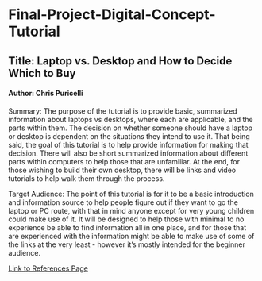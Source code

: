 # Final-Project-Digital-Concept-Tutorial

## Title: Laptop vs. Desktop and How to Decide Which to Buy
#### Author: Chris Puricelli


  Summary: The purpose of the tutorial is to provide basic, summarized information about laptops vs desktops, where each are applicable, and the parts within them. The decision on whether someone should have a laptop or desktop is dependent on the situations they intend to use it. That being said, the goal of this tutorial is to help provide information for making that decision. There will also be short summarized information about different parts within computers to help those that are unfamiliar. At the end, for those wishing to build their own desktop, there will be links and video tutorials to help walk them through the process.

  Target Audience: The point of this tutorial is for it to be a basic introduction and information source to help people figure out if they want to go the laptop or PC route, with that in mind anyone except for very young children could make use of it. It will be designed to help those with minimal to no experience be able to find information all in one place, and for those that are experienced with the information might be able to make use of some of the links at the very least - however it’s mostly intended for the beginner audience.

[Link to References Page](https://github.com/ChrisPuricelli/Final-Project-Digital-Concept-Tutorial/blob/master/References.md)
